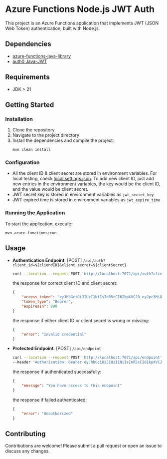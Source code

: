 # Azure Functions Node.js JWT Auth
This project is an Azure Functions application that implements JWT (JSON Web Token) authentication, built with Node.js.

## Dependencies
- [azure-functions-java-library](https://github.com/Azure/azure-functions-java-library)
- [auth0 Java-JWT](https://github.com/auth0/java-jwt)

## Requirements
- JDK > 21

## Getting Started

### Installation
1. Clone the repository
2. Navigate to the project directory
3. Install the dependencies and compile the project:
    ```bash
    mvn clean install
    ```

### Configuration
- All the client ID & client secret are stored in environment variables. For local testing, check [local.settings.json](local.settings.json).
  To add new client ID, just add new entries in the environment variables, the key would be the client ID, and the value would be client secret.
- JWT secret key is stored in environment variables as `jwt_secret_key`
- JWT expired time is stored in environment variables as `jwt_expire_time`

### Running the Application
To start the application, execute:
```
mvn azure-functions:run
```

## Usage
- **Authentication Endpoint**: [POST] `/api/auth?client_id=${cliendID}&client_secret=${clientSecret}`
    ```bash
    curl --location --request POST 'http://localhost:7071/api/auth?client_id=test_client&client_secret=XX0VmfQAk0awWwoBEQSi'
    ```
  the response for correct client ID and client secret:
    ```json
    {
        "access_token": "eyJhbGciOiJIUzI1NiIsInR5cCI6IkpXVCJ9.eyJpc3MiOiJhZGlwdXRlcmEiLCJzdWIiOiJ0ZXN0X2NsaWVudCIsImlhdCI6MTc0MDU1NDE0OCwiZXhwIjoxNzQwNTU1MDQ4fQ.vG6AjzZw96LmP81XwQUDy_h5Z1qwQypDzH-IsSuddLs",
        "token_type": "Bearer",
        "expiresIn": 890
    }
    ```
  the response if either client ID or client secret is wrong or missing:
    ```json
    {
        "error": "Invalid credential"
    }
    ```
- **Protected Endpoint**: [POST] `/api/endpoint`
    ```bash
    curl --location --request POST 'http://localhost:7071/api/endpoint' \
    --header 'Authorization: Bearer eyJhbGciOiJIUzI1NiIsInR5cCI6IkpXVCJ9.eyJpc3MiOiJhZGlwdXRlcmEiLCJzdWIiOiJ0ZXN0X2NsaWVudCIsImlhdCI6MTc0MDU1NDE0OCwiZXhwIjoxNzQwNTU1MDQ4fQ.vG6AjzZw96LmP81XwQUDy_h5Z1qwQypDzH-IsSuddLs'
    ```
  the response if authenticated successfully:
    ```json
    {
        "message": "You have access to this endpoint"
    }
    ```
  the response if failed authenticated:
    ```json
    {
        "error": "Unauthorized"
    }
    ```

## Contributing
Contributions are welcome! Please submit a pull request or open an issue to discuss any changes.
